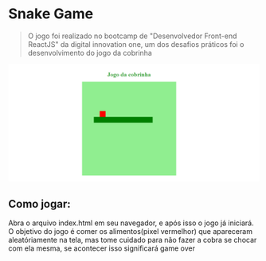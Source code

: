 # Snake Game
> O jogo foi realizado no bootcamp de "Desenvolvedor Front-end ReactJS" da digital innovation one, um dos desafios práticos foi o desenvolvimento do jogo da cobrinha

![](./static/snake.png)

## Como jogar:
Abra o arquivo index.html em seu navegador, e após isso o jogo já iniciará.
O objetivo do jogo é comer os alimentos(pixel vermelhor) que apareceram aleatóriamente na tela, mas tome cuidado para não fazer a cobra se chocar com ela mesma, se acontecer isso significará game over
